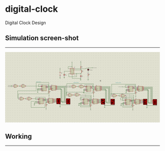 # digital-clock
Digital Clock Design

## Simulation screen-shot
---
![simulation](./images/digital-clock.png)

## Working
---
